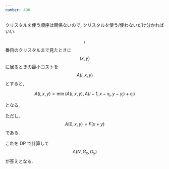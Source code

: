 ```yaml
---
number: 496
---
```

クリスタルを使う順序は関係ないので, クリスタルを使う/使わないだけ分かればいい.

$$ i $$ 番目のクリスタルまで見たときに $$ (x, y) $$ に居るときの最小コストを $$ A(i, x, y) $$ とすると,

$$
A(i, x, y) = \min(A(i, x, y), A(i-1, x-x_i, y-y_i) + c_i)
$$

となる.

ただし, $$ A(0, x, y) = F(x+y) $$ である.

これを DP で計算して $$ A(N, G_x, G_y) $$ が答えとなる.
